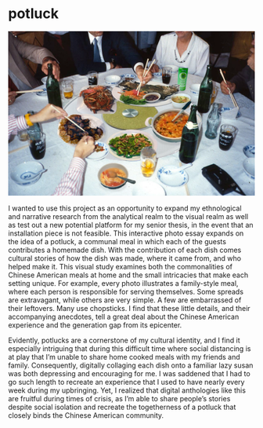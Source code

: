 # potluck

![](assets/prototype2.png)

I wanted to use this project as an opportunity to expand my ethnological and narrative research from the analytical realm to the visual realm as well as test out a new potential platform for my senior thesis, in the event that an installation piece is not feasible. This interactive photo essay expands on the idea of a potluck, a communal meal in which each of the guests contributes a homemade dish. With the contribution of each dish comes cultural stories of how the dish was made, where it came from, and who helped make it. This visual study examines both the commonalities of Chinese American meals at home and the small intricacies that make each setting unique. For example, every photo illustrates a family-style meal, where each person is responsible for serving themselves. Some spreads are extravagant, while others are very simple. A few are embarrassed of their leftovers. Many use chopsticks. I find that these little details, and their accompanying anecdotes, tell a great deal about the Chinese American experience and the generation gap from its epicenter.

Evidently, potlucks are a cornerstone of my cultural identity, and I find it especially intriguing that during this difficult time where social distancing is at play that I’m unable to share home cooked meals with my friends and family. Consequently, digitally collaging each dish onto a familiar lazy susan was both depressing and encouraging for me. I was saddened that I had to go such length to recreate an experience that I used to have nearly every week during my upbringing. Yet, I realized that digital anthologies like this are fruitful during times of crisis, as I’m able to share people’s stories despite social isolation and recreate the togetherness of a potluck that closely binds the Chinese American community.
